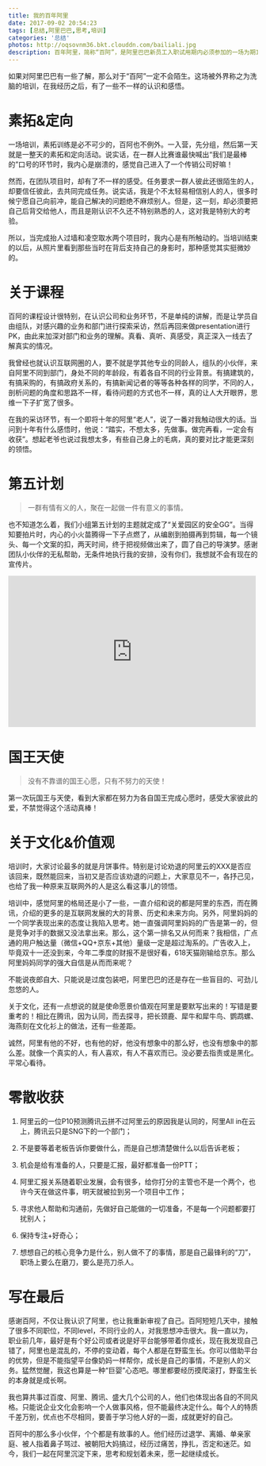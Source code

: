 ```yaml
---
title: 我的百年阿里
date: 2017-09-02 20:54:23
tags: [总结,阿里巴巴,思考,培训]
categories: '总结'
photos: http://oqsovnm36.bkt.clouddn.com/bailiali.jpg
description: 百年阿里，简称“百阿”，是阿里巴巴新员工入职试用期内必须参加的一场为期10天的新人培训。很多人在这里成为了一生的朋友，同时，也经历了一场深刻的和阿里巴巴、和自己的对话。
---
```

如果对阿里巴巴有一些了解，那么对于“百阿”一定不会陌生。这场被外界称之为洗脑的培训，在我经历之后，有了一些不一样的认识和感悟。

# 素拓&定向

一场培训，素拓训练是必不可少的，百阿也不例外。一入营，先分组，然后第一天就是一整天的素拓和定向活动。说实话，在一群人比赛谁最快喊出“我们是最棒的”口号的环节时，我内心是崩溃的，感觉自己进入了一个传销公司好嘛！

然而，在团队项目时，却有了不一样的感受。任务要求一群人彼此还很陌生的人，却要信任彼此，去共同完成任务。说实话，我是个不太轻易相信别人的人，很多时候宁愿自己向前冲，能自己解决的问题绝不麻烦别人。但是，这一刻，却必须要把自己后背交给他人，而且是刚认识不久还不特别熟悉的人，这对我是特别大的考验。

所以，当完成抬人过墙和凌空取水两个项目时，我内心是有所触动的。当培训结束的以后，从照片里看到那些当时在背后支持自己的身影时，那种感觉其实挺微妙的。

# 关于课程

百阿的课程设计很特别，在认识公司和业务环节，不是单纯的讲解，而是让学员自由组队，对感兴趣的业务和部门进行探索采访，然后再回来做presentation进行PK，由此来加深对部门和业务的理解。真看、真听、真感受，真正深入一线去了解真实的情况。

我曾经也就认识互联网圈的人，要不就是学其他专业的同龄人，组队的小伙伴，来自阿里不同到部门，身处不同的年龄段，有着各自不同的行业背景。有搞建筑的，有搞采购的，有搞政府关系的，有搞新闻记者的等等各种各样的同学，不同的人，剖析问题的角度和思路不一样，看待问题的方式也不一样，真的让人大开眼界，思维一下子扩宽了很多。

在我的采访环节，有一个即将十年的阿里“老人”，说了一番对我触动很大的话。当问到十年有什么感悟时，他说：“踏实，不想太多，先做事。做完再看，一定会有收获”。想起老爷也说过我想太多，有些自己身上的毛病，真的要对比才能更深刻的领悟。

# 第五计划

> 一群有情有义的人，聚在一起做一件有意义的事情。

也不知道怎么着，我们小组第五计划的主题就定成了“关爱园区的安全GG”。当得知要拍片时，内心的小火苗腾得一下子点燃了，从编剧到拍摄再到剪辑，每一个镜头、每一个文案的扣，两天时间，终于把视频做出来了，圆了自己的导演梦。感谢团队小伙伴的无私帮助，无条件地执行我的安排，没有你们，我想就不会有现在的宣传片。

<iframe height=305 width=500 src='http://player.youku.com/embed/XMjk5MzgzMzkyNA==' frameborder=0 'allowfullscreen'></iframe>


# 国王天使

>没有不靠谱的国王心愿，只有不努力的天使！

第一次玩国王与天使，看到大家都在努力为各自国王完成心愿时，感受大家彼此的爱，不禁觉得这个活动真棒！

# 关于文化&价值观

培训时，大家讨论最多的就是月饼事件。特别是讨论劝退的阿里云的XXX是否应该回来，既然能回来，当初又是否应该劝退的问题上，大家意见不一，各抒己见，也给了我一种原来互联网外的人是这么看这事儿的领悟。

培训中，感觉阿里的格局还是小了一些，一直介绍和说的都是阿里的东西，而在腾讯，介绍的更多的是互联网发展的大的背景、历史和未来方向。另外，阿里妈妈的一个同学表现出来的态度让我陷入思考。她一直强调阿里妈妈的广告是第一的，但是竞争对手的数据又没法拿出来。那么，这个第一排名又从何而来？我相信，广点通的用户触达量（微信+QQ+京东+其他）量级一定是超过淘系的。广告收入上，毕竟双十一还没到来，今年二季度的财报不是很好看，618天猫刚输给京东。那么阿里妈妈同学的强大自信是从而而来呢？

不能说夜郎自大、只能说是过度包装吧，阿里巴巴的还是存在一些盲目的、可劲儿忽悠的人。

关于文化，还有一点想说的就是使命愿景价值观在阿里是要默写出来的！写错是要重考的！相比在腾讯，因为认同，而去探寻，把长颈鹿、犀牛和犀牛鸟、鹦鹉螺、海燕刻在文化衫上的做法，还有一些差距。

诚然，阿里有他的不好，也有他的好，他没有想象中的那么好，也没有想象中的那么差。就像一个真实的人，有人喜欢，有人不喜欢而已。没必要去指责或是黑化。平常心看待。

# 零散收获

1. 阿里云的一位P10预测腾讯云拼不过阿里云的原因我是认同的，阿里All in在云上，腾讯云只是SNG下的一个部门；

2. 不是要等着老板告诉你要做什么，而是自己想清楚做什么以后告诉老板；

3. 机会是给有准备的人，只要是汇报，最好都准备一份PTT；

4. 阿里汇报关系随着职业发展，会有很多，给你打分的主管也不是一个两个，也许今天在做这件事，明天就被拉到另一个项目中工作；

5. 寻求他人帮助和沟通前，先做好自己能做的一切准备，不是每一个问题都要打扰别人；

6. 保持专注+好奇心；

7. 想想自己的核心竞争力是什么，别人做不了的事情，那是自己最锋利的“刀”，职场上要么在磨刀，要么是亮刀杀人。

# 写在最后

感谢百阿，不仅让我认识了阿里，也让我重新审视了自己。百阿短短几天中，接触了很多不同职位，不同level，不同行业的人，对我思想冲击很大。我一直以为，职业前几年，最好是有个好公司或者说是好平台能够带着你成长，现在我发现自己错了，阿里也是混乱的，不停的变动着，每个人都是在野蛮生长。你可以借助平台的优势，但是不能指望平台像奶妈一样帮你，成长是自己的事情，不是别人的义务。猛然觉醒，我这也算是一种“巨婴”心态吧。哪里都要经历摸爬滚打，野蛮生长的本身就是成长啊。

我也算共事过百度、阿里、腾讯、盛大几个公司的人，他们也体现出各自的不同风格。只能说企业文化会影响一个人做事风格，但不能最终决定什么。每个人的特质千差万别，优点也不尽相同，要善于学习他人好的一面，成就更好的自己。

百阿中的那么多小伙伴，个个都是有故事的人。他们经历过退学、离婚、单亲家庭、被人指着鼻子骂过、被朝阳大妈搞过，经历过痛苦，挣扎，否定和迷茫。如今，我们一起在阿里沉淀下来，思考和规划着未来，愿一起继续成长。